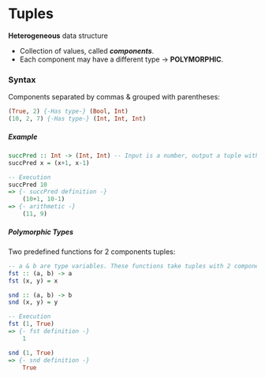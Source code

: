 # Tuples
**Heterogeneous** data structure
- Collection of values, called **_components_**.
- Each component may have a different type → **POLYMORPHIC**.
### Syntax
Components separated by commas & grouped with parentheses:
``` Haskell
(True, 2) {-Has type-} (Bool, Int)
(10, 2, 7) {-Has type-} (Int, Int, Int)
```
##### Example
```haskell
succPred :: Int -> (Int, Int) -- Input is a number, output a tuple with 2 integers
succPred x = (x+1, x-1)

-- Execution
succPred 10 
=> {- succPred definition -}
	(10+1, 10-1)
=> {- arithmetic -}
	(11, 9)
```

##### Polymorphic Types
Two predefined functions for 2 components tuples:
``` Haskell
-- a & b are type variables. These functions take tuples with 2 components of any type.
fst :: (a, b) -> a
fst (x, y) = x

snd :: (a, b) -> b
snd (x, y) = y

-- Execution
fst (1, True)
=> {- fst definition -}
	1

snd (1, True)
=> {- snd definition -}
	True
```


